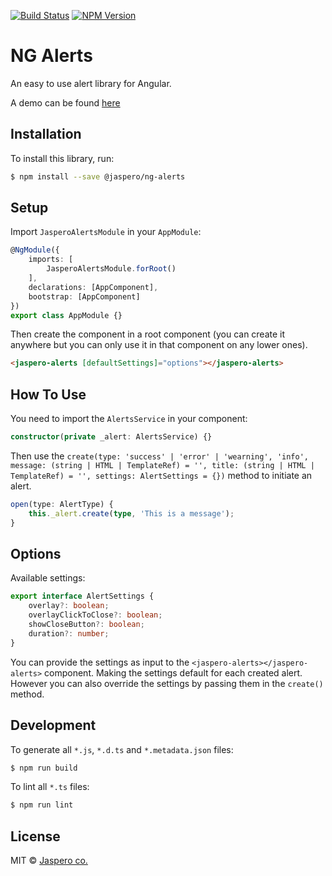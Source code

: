 [![Build Status](https://travis-ci.org/Jaspero/ng2-alerts.svg?branch=master)](https://travis-ci.org/jaspero/ng2-alerts)
[![NPM Version](https://img.shields.io/npm/v/@jaspero/ng-alerts.svg)](https://www.npmjs.com/package/@jaspero/ng-alerts)
# NG Alerts
An easy to use alert library for Angular.

A demo can be found [here](https://jaspero.co/resources/projects/ng-alerts)

## Installation

To install this library, run:

```bash
$ npm install --save @jaspero/ng-alerts
```

## Setup
Import `JasperoAlertsModule` in your `AppModule`: 

```ts
@NgModule({
    imports: [
        JasperoAlertsModule.forRoot()
    ],
    declarations: [AppComponent],
    bootstrap: [AppComponent]
})
export class AppModule {}
```

Then create the component in a root component (you can create it anywhere but you can only use it in that component on any lower ones).

```html
<jaspero-alerts [defaultSettings]="options"></jaspero-alerts>
```

## How To Use 
You need to import the `AlertsService` in your component:
 
```typescript
constructor(private _alert: AlertsService) {}
```

Then use the `create(type: 'success' | 'error' | 'wearning', 'info', message: (string | HTML | TemplateRef) = '', title: (string | HTML | TemplateRef) = '', settings: AlertSettings = {})` method to initiate an alert.

```typescript
open(type: AlertType) {
    this._alert.create(type, 'This is a message');
}
```

## Options

Available settings: 

```typescript
export interface AlertSettings {
    overlay?: boolean;
    overlayClickToClose?: boolean;
    showCloseButton?: boolean;
    duration?: number;
}
```

You can provide the settings as input to the `<jaspero-alerts></jaspero-alerts>` component.
Making the settings default for each created alert. However you can also override the settings by
passing them in the `create()` method.

## Development

To generate all `*.js`, `*.d.ts` and `*.metadata.json` files:

```bash
$ npm run build
```

To lint all `*.ts` files:

```bash
$ npm run lint
```

## License

MIT © [Jaspero co.](mailto:info@jaspero.co)
